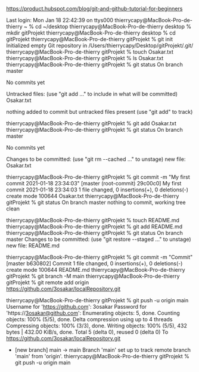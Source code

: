 https://product.hubspot.com/blog/git-and-github-tutorial-for-beginners

Last login: Mon Jan 18 22:42:39 on ttys000
thierrycapy@MacBook-Pro-de-thierry ~ % cd ~/desktop
thierrycapy@MacBook-Pro-de-thierry desktop % mkdir gitProjekt
thierrycapy@MacBook-Pro-de-thierry desktop % cd gitProjekt 
thierrycapy@MacBook-Pro-de-thierry gitProjekt % git init
Initialized empty Git repository in /Users/thierrycapy/Desktop/gitProjekt/.git/
thierrycapy@MacBook-Pro-de-thierry gitProjekt % touch Osakar.txt
thierrycapy@MacBook-Pro-de-thierry gitProjekt % ls
Osakar.txt
thierrycapy@MacBook-Pro-de-thierry gitProjekt % git status
On branch master

No commits yet

Untracked files:
  (use "git add <file>..." to include in what will be committed)
	Osakar.txt

nothing added to commit but untracked files present (use "git add" to track)

thierrycapy@MacBook-Pro-de-thierry gitProjekt % git add Osakar.txt 
thierrycapy@MacBook-Pro-de-thierry gitProjekt % git status
On branch master

No commits yet

Changes to be committed:
  (use "git rm --cached <file>..." to unstage)
	new file:   Osakar.txt

thierrycapy@MacBook-Pro-de-thierry gitProjekt % git commit -m "My first commit 2021-01-18 23:34:03"
[master (root-commit) 29c00c0] My first commit 2021-01-18 23:34:03
 1 file changed, 0 insertions(+), 0 deletions(-)
 create mode 100644 Osakar.txt
thierrycapy@MacBook-Pro-de-thierry gitProjekt % git status
On branch master
nothing to commit, working tree clean

thierrycapy@MacBook-Pro-de-thierry gitProjekt % touch README.md
thierrycapy@MacBook-Pro-de-thierry gitProjekt % git add README.md
thierrycapy@MacBook-Pro-de-thierry gitProjekt % git status
On branch master
Changes to be committed:
  (use "git restore --staged <file>..." to unstage)
	new file:   README.md

thierrycapy@MacBook-Pro-de-thierry gitProjekt % git commit -m "Commit"
[master b630802] Commit
 1 file changed, 0 insertions(+), 0 deletions(-)
 create mode 100644 README.md
thierrycapy@MacBook-Pro-de-thierry gitProjekt % git branch -M main
thierrycapy@MacBook-Pro-de-thierry gitProjekt % git remote add origin https://github.com/3osakar/localRepository.git

thierrycapy@MacBook-Pro-de-thierry gitProjekt % git push -u origin main
Username for 'https://github.com': 3osakar
Password for 'https://3osakar@github.com': 
Enumerating objects: 5, done.
Counting objects: 100% (5/5), done.
Delta compression using up to 4 threads
Compressing objects: 100% (3/3), done.
Writing objects: 100% (5/5), 432 bytes | 432.00 KiB/s, done.
Total 5 (delta 0), reused 0 (delta 0)
To https://github.com/3osakar/localRepository.git
 * [new branch]      main -> main
Branch 'main' set up to track remote branch 'main' from 'origin'.
thierrycapy@MacBook-Pro-de-thierry gitProjekt % git push -u origin main

